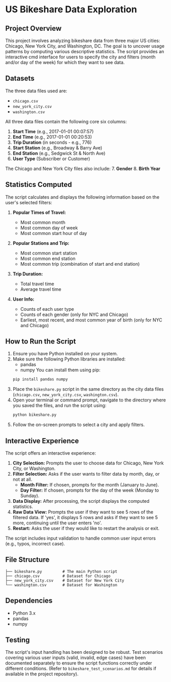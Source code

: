 # US Bikeshare Data Exploration

## Project Overview

This project involves analyzing bikeshare data from three major US cities: Chicago, New York City, and Washington, DC. The goal is to uncover usage patterns by computing various descriptive statistics. The script provides an interactive cmd interface for users to specify the city and filters (month and/or day of the week) for which they want to see data.

## Datasets

The three data files used are:
* `chicago.csv`
* `new_york_city.csv`
* `washington.csv`

All three data files contain the following core six columns:
1.  **Start Time** (e.g., 2017-01-01 00:07:57)
2.  **End Time** (e.g., 2017-01-01 00:20:53)
3.  **Trip Duration** (in seconds - e.g., 776)
4.  **Start Station** (e.g., Broadway & Barry Ave)
5.  **End Station** (e.g., Sedgwick St & North Ave)
6.  **User Type** (Subscriber or Customer)


The Chicago and New York City files also include:
7.  **Gender**
8.  **Birth Year**

## Statistics Computed

The script calculates and displays the following information based on the user's selected filters:

1.  **Popular Times of Travel:**
    * Most common month
    * Most common day of week
    * Most common start hour of day

2.  **Popular Stations and Trip:**
    * Most common start station
    * Most common end station
    * Most common trip (combination of start and end station)

3.  **Trip Duration:**
    * Total travel time
    * Average travel time

4.  **User Info:**
    * Counts of each user type
    * Counts of each gender (only for NYC and Chicago)
    * Earliest, most recent, and most common year of birth (only for NYC and Chicago)

## How to Run the Script

1.  Ensure you have Python installed on your system.
2.  Make sure the following Python libraries are installed:
    * pandas
    * numpy
    You can install them using pip:
    ```bash
    pip install pandas numpy
    ```
3.  Place the `bikeshare.py` script in the same directory as the city data files (`chicago.csv`, `new_york_city.csv`, `washington.csv`).
4.  Open your terminal or command prompt, navigate to the directory where you saved the files, and run the script using:
    ```bash
    python bikeshare.py
    ```
5.  Follow the on-screen prompts to select a city and apply filters.

## Interactive Experience

The script offers an interactive experience:

1.  **City Selection:** Prompts the user to choose data for Chicago, New York City, or Washington.
2.  **Filter Selection:** Asks if the user wants to filter data by month, day, or not at all.
    * **Month Filter:** If chosen, prompts for the month (January to June).
    * **Day Filter:** If chosen, prompts for the day of the week (Monday to Sunday).
3.  **Data Display:** After processing, the script displays the computed statistics.
4.  **Raw Data View:** Prompts the user if they want to see 5 rows of the filtered data. If 'yes', it displays 5 rows and asks if they want to see 5 more, continuing until the user enters 'no'.
5.  **Restart:** Asks the user if they would like to restart the analysis or exit.

The script includes input validation to handle common user input errors (e.g., typos, incorrect case).

## File Structure

```text
├── bikeshare.py         # The main Python script
├── chicago.csv          # Dataset for Chicago
├── new_york_city.csv    # Dataset for New York City
└── washington.csv       # Dataset for Washington
```

## Dependencies

* Python 3.x
* pandas
* numpy

## Testing

The script's input handling has been designed to be robust. Test scenarios covering various user inputs (valid, invalid, edge cases) have been documented separately to ensure the script functions correctly under different conditions. (Refer to `bikeshare_test_scenarios.md` for details if available in the project repository).

